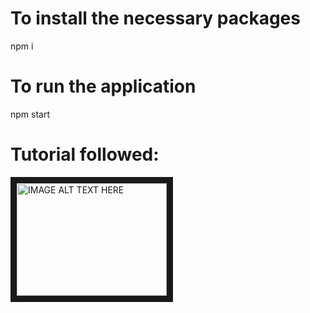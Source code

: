 # To install the necessary packages

npm i

# To run the application

npm start

# Tutorial followed:

<a href="https://www.youtube.com/playlist?list=PLC3y8-rFHvwisvxhZ135pogtX7_Oe3Q3A" target="_blank"><img src="http://img.youtube.com/vi/cF2lQ_gZeA8/0.jpg" 
alt="IMAGE ALT TEXT HERE" width="240" height="180" border="10" /></a>
